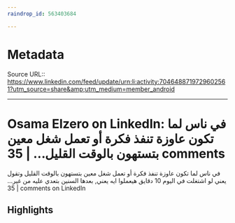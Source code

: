 ```yaml
---
raindrop_id: 563403684

---
```


# Metadata
Source URL:: https://www.linkedin.com/feed/update/urn:li:activity:7046488719729602561?utm_source=share&amp;utm_medium=member_android


---
# Osama Elzero on LinkedIn: في ناس لما تكون عاوزة تنفذ فكرة أو تعمل شغل معين بتستهون بالوقت القليل… | 35 comments

في ناس لما تكون عاوزة تنفذ فكرة أو تعمل شغل معين بتستهون بالوقت القليل وتقول يعني لو اشتغلت في اليوم 10 دقايق هيعملوا ايه يعني, بعدها السنين بتعدي عليه من غير… | 35 comments on LinkedIn

## Highlights
